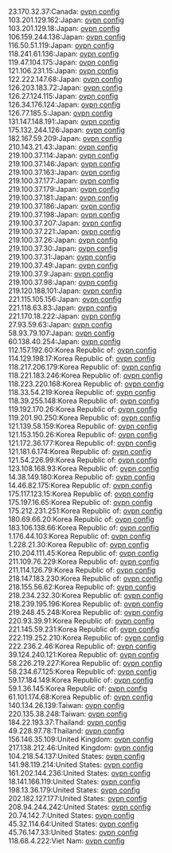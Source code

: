 23.170.32.37:Canada: [ovpn config](vpn/23_170_32_37.ovpn)  
103.201.129.162:Japan: [ovpn config](vpn/103_201_129_162.ovpn)  
103.201.129.18:Japan: [ovpn config](vpn/103_201_129_18.ovpn)  
106.159.244.136:Japan: [ovpn config](vpn/106_159_244_136.ovpn)  
116.50.51.119:Japan: [ovpn config](vpn/116_50_51_119.ovpn)  
118.241.61.136:Japan: [ovpn config](vpn/118_241_61_136.ovpn)  
119.47.104.175:Japan: [ovpn config](vpn/119_47_104_175.ovpn)  
121.106.231.15:Japan: [ovpn config](vpn/121_106_231_15.ovpn)  
122.222.147.68:Japan: [ovpn config](vpn/122_222_147_68.ovpn)  
126.203.183.72:Japan: [ovpn config](vpn/126_203_183_72.ovpn)  
126.27.124.115:Japan: [ovpn config](vpn/126_27_124_115.ovpn)  
126.34.176.124:Japan: [ovpn config](vpn/126_34_176_124.ovpn)  
126.77.185.5:Japan: [ovpn config](vpn/126_77_185_5.ovpn)  
131.147.148.191:Japan: [ovpn config](vpn/131_147_148_191.ovpn)  
175.132.244.126:Japan: [ovpn config](vpn/175_132_244_126.ovpn)  
182.167.59.209:Japan: [ovpn config](vpn/182_167_59_209.ovpn)  
210.143.21.43:Japan: [ovpn config](vpn/210_143_21_43.ovpn)  
219.100.37.114:Japan: [ovpn config](vpn/219_100_37_114.ovpn)  
219.100.37.146:Japan: [ovpn config](vpn/219_100_37_146.ovpn)  
219.100.37.163:Japan: [ovpn config](vpn/219_100_37_163.ovpn)  
219.100.37.177:Japan: [ovpn config](vpn/219_100_37_177.ovpn)  
219.100.37.179:Japan: [ovpn config](vpn/219_100_37_179.ovpn)  
219.100.37.181:Japan: [ovpn config](vpn/219_100_37_181.ovpn)  
219.100.37.186:Japan: [ovpn config](vpn/219_100_37_186.ovpn)  
219.100.37.198:Japan: [ovpn config](vpn/219_100_37_198.ovpn)  
219.100.37.207:Japan: [ovpn config](vpn/219_100_37_207.ovpn)  
219.100.37.221:Japan: [ovpn config](vpn/219_100_37_221.ovpn)  
219.100.37.26:Japan: [ovpn config](vpn/219_100_37_26.ovpn)  
219.100.37.30:Japan: [ovpn config](vpn/219_100_37_30.ovpn)  
219.100.37.31:Japan: [ovpn config](vpn/219_100_37_31.ovpn)  
219.100.37.49:Japan: [ovpn config](vpn/219_100_37_49.ovpn)  
219.100.37.9:Japan: [ovpn config](vpn/219_100_37_9.ovpn)  
219.100.37.98:Japan: [ovpn config](vpn/219_100_37_98.ovpn)  
219.120.188.101:Japan: [ovpn config](vpn/219_120_188_101.ovpn)  
221.115.105.156:Japan: [ovpn config](vpn/221_115_105_156.ovpn)  
221.118.63.83:Japan: [ovpn config](vpn/221_118_63_83.ovpn)  
221.170.18.222:Japan: [ovpn config](vpn/221_170_18_222.ovpn)  
27.93.59.63:Japan: [ovpn config](vpn/27_93_59_63.ovpn)  
58.93.79.107:Japan: [ovpn config](vpn/58_93_79_107.ovpn)  
60.138.40.254:Japan: [ovpn config](vpn/60_138_40_254.ovpn)  
112.157.192.60:Korea Republic of: [ovpn config](vpn/112_157_192_60.ovpn)  
114.129.198.17:Korea Republic of: [ovpn config](vpn/114_129_198_17.ovpn)  
118.217.206.179:Korea Republic of: [ovpn config](vpn/118_217_206_179.ovpn)  
118.221.183.246:Korea Republic of: [ovpn config](vpn/118_221_183_246.ovpn)  
118.223.220.168:Korea Republic of: [ovpn config](vpn/118_223_220_168.ovpn)  
118.33.54.219:Korea Republic of: [ovpn config](vpn/118_33_54_219.ovpn)  
118.39.255.148:Korea Republic of: [ovpn config](vpn/118_39_255_148.ovpn)  
119.192.170.26:Korea Republic of: [ovpn config](vpn/119_192_170_26.ovpn)  
119.201.90.250:Korea Republic of: [ovpn config](vpn/119_201_90_250.ovpn)  
121.139.58.159:Korea Republic of: [ovpn config](vpn/121_139_58_159.ovpn)  
121.153.150.26:Korea Republic of: [ovpn config](vpn/121_153_150_26.ovpn)  
121.172.36.177:Korea Republic of: [ovpn config](vpn/121_172_36_177.ovpn)  
121.181.6.174:Korea Republic of: [ovpn config](vpn/121_181_6_174.ovpn)  
121.54.226.99:Korea Republic of: [ovpn config](vpn/121_54_226_99.ovpn)  
123.108.168.93:Korea Republic of: [ovpn config](vpn/123_108_168_93.ovpn)  
14.38.149.180:Korea Republic of: [ovpn config](vpn/14_38_149_180.ovpn)  
14.46.82.175:Korea Republic of: [ovpn config](vpn/14_46_82_175.ovpn)  
175.117.123.15:Korea Republic of: [ovpn config](vpn/175_117_123_15.ovpn)  
175.197.16.65:Korea Republic of: [ovpn config](vpn/175_197_16_65.ovpn)  
175.212.231.251:Korea Republic of: [ovpn config](vpn/175_212_231_251.ovpn)  
180.69.66.20:Korea Republic of: [ovpn config](vpn/180_69_66_20.ovpn)  
183.106.138.66:Korea Republic of: [ovpn config](vpn/183_106_138_66.ovpn)  
1.176.44.103:Korea Republic of: [ovpn config](vpn/1_176_44_103.ovpn)  
1.228.21.30:Korea Republic of: [ovpn config](vpn/1_228_21_30.ovpn)  
210.204.111.45:Korea Republic of: [ovpn config](vpn/210_204_111_45.ovpn)  
211.109.76.229:Korea Republic of: [ovpn config](vpn/211_109_76_229.ovpn)  
211.114.126.79:Korea Republic of: [ovpn config](vpn/211_114_126_79.ovpn)  
218.147.183.230:Korea Republic of: [ovpn config](vpn/218_147_183_230.ovpn)  
218.155.56.62:Korea Republic of: [ovpn config](vpn/218_155_56_62.ovpn)  
218.234.232.30:Korea Republic of: [ovpn config](vpn/218_234_232_30.ovpn)  
218.239.195.196:Korea Republic of: [ovpn config](vpn/218_239_195_196.ovpn)  
219.248.45.248:Korea Republic of: [ovpn config](vpn/219_248_45_248.ovpn)  
220.93.39.91:Korea Republic of: [ovpn config](vpn/220_93_39_91.ovpn)  
221.145.59.231:Korea Republic of: [ovpn config](vpn/221_145_59_231.ovpn)  
222.119.252.210:Korea Republic of: [ovpn config](vpn/222_119_252_210.ovpn)  
222.236.2.46:Korea Republic of: [ovpn config](vpn/222_236_2_46.ovpn)  
39.124.240.121:Korea Republic of: [ovpn config](vpn/39_124_240_121.ovpn)  
58.226.219.227:Korea Republic of: [ovpn config](vpn/58_226_219_227.ovpn)  
58.234.67.125:Korea Republic of: [ovpn config](vpn/58_234_67_125.ovpn)  
59.17.184.149:Korea Republic of: [ovpn config](vpn/59_17_184_149.ovpn)  
59.1.36.145:Korea Republic of: [ovpn config](vpn/59_1_36_145.ovpn)  
61.101.174.68:Korea Republic of: [ovpn config](vpn/61_101_174_68.ovpn)  
140.134.26.139:Taiwan: [ovpn config](vpn/140_134_26_139.ovpn)  
220.135.38.248:Taiwan: [ovpn config](vpn/220_135_38_248.ovpn)  
184.22.193.37:Thailand: [ovpn config](vpn/184_22_193_37.ovpn)  
49.228.97.78:Thailand: [ovpn config](vpn/49_228_97_78.ovpn)  
156.146.35.109:United Kingdom: [ovpn config](vpn/156_146_35_109.ovpn)  
217.138.212.46:United Kingdom: [ovpn config](vpn/217_138_212_46.ovpn)  
104.218.54.137:United States: [ovpn config](vpn/104_218_54_137.ovpn)  
141.98.119.214:United States: [ovpn config](vpn/141_98_119_214.ovpn)  
161.202.144.236:United States: [ovpn config](vpn/161_202_144_236.ovpn)  
18.141.166.119:United States: [ovpn config](vpn/18_141_166_119.ovpn)  
198.13.36.179:United States: [ovpn config](vpn/198_13_36_179.ovpn)  
202.182.127.177:United States: [ovpn config](vpn/202_182_127_177.ovpn)  
208.94.244.242:United States: [ovpn config](vpn/208_94_244_242.ovpn)  
20.74.142.7:United States: [ovpn config](vpn/20_74_142_7.ovpn)  
45.32.114.64:United States: [ovpn config](vpn/45_32_114_64.ovpn)  
45.76.147.33:United States: [ovpn config](vpn/45_76_147_33.ovpn)  
118.68.4.222:Viet Nam: [ovpn config](vpn/118_68_4_222.ovpn)  
